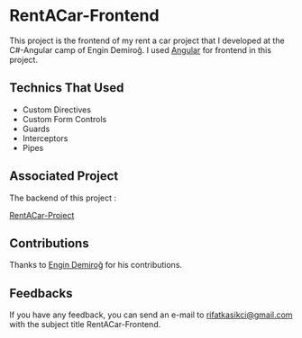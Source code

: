 
# RentACar-Frontend

This project is the frontend of my rent a car project that I developed at the C#-Angular camp of Engin Demiroğ. I used [Angular](https://www.angular.io) for frontend in this project. 

## Technics That Used

- Custom Directives
- Custom Form Controls
- Guards
- Interceptors
- Pipes
## Associated Project

The backend of this project : 

[RentACar-Project](https://github.com/rifatKasikci/RentACar-Project)

  ## Contributions

Thanks to [Engin Demiroğ](https://www.github.com/engindemirog) for his 
contributions.


  
## Feedbacks

If you have any feedback, you can send an e-mail to rifatkasikci@gmail.com with the subject title RentACar-Frontend.
  
